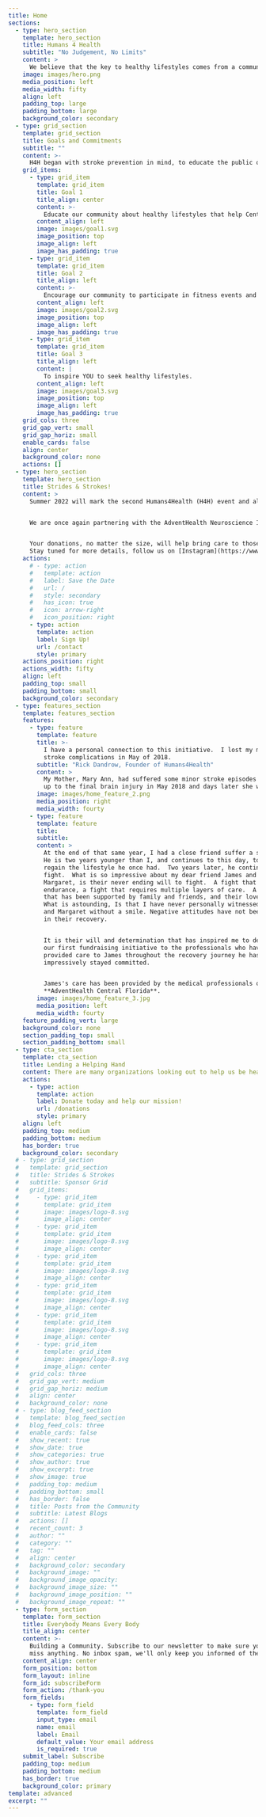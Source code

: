 ```yaml
---
title: Home
sections:
  - type: hero_section
    template: hero_section
    title: Humans 4 Health
    subtitle: "No Judgement, No Limits"
    content: >
      We believe that the key to healthy lifestyles comes from a community of real people and honest collaboration. We are building a network of advocates and professionals that want to educate, encourage, and inspire each other to achieve their goal of a healthy life.
    image: images/hero.png
    media_position: left
    media_width: fifty
    align: left
    padding_top: large
    padding_bottom: large
    background_color: secondary
  - type: grid_section
    template: grid_section
    title: Goals and Commitments
    subtitle: ""
    content: >-
      H4H began with stroke prevention in mind, to educate the public on the benefits of healthy lifestyles in preventing this terrible illness. To do this, we wanted to host fitness events that educate the public, encourage donations, and inspire others to turn a new leaf on healthy lifestyles. We hope to expand our mission and work with healthcare providers across Florida & the nation.
    grid_items:
      - type: grid_item
        template: grid_item
        title: Goal 1
        title_align: center
        content: >-
          Educate our community about healthy lifestyles that help Central Florida become the Nation’s premier location for neurological health, education, prevention, research, and rehabilitation.
        content_align: left
        image: images/goal1.svg
        image_position: top
        image_align: left
        image_has_padding: true
      - type: grid_item
        template: grid_item
        title: Goal 2
        title_align: left
        content: >-
          Encourage our community to participate in fitness events and raise funds to support neurological care.
        content_align: left
        image: images/goal2.svg
        image_position: top
        image_align: left
        image_has_padding: true
      - type: grid_item
        template: grid_item
        title: Goal 3
        title_align: left
        content: |
          To inspire YOU to seek healthy lifestyles.
        content_align: left
        image: images/goal3.svg
        image_position: top
        image_align: left
        image_has_padding: true
    grid_cols: three
    grid_gap_vert: small
    grid_gap_horiz: small
    enable_cards: false
    align: center
    background_color: none
    actions: []
  - type: hero_section
    template: hero_section
    title: Strides & Strokes!
    content: >
      Summer 2022 will mark the second Humans4Health (H4H) event and also our first “annual” donation campaign called Strides4Strokes (S4S). Teams from across six OrangeTheory clubs in the Orlando area will compete during a 90-minute workout session. This friendly competition will promote OrangeTheory’s and H4H’s mission to encourage healthy lifestyles. Funds raised will go towards neurological research and care.


      We are once again partnering with the AdventHealth Neuroscience Institute, which is dedicated to providing whole-person care for neurological conditions such as stroke, brain tumors, spinal conditions, epilepsy, Alzheimer’s disease, headaches, sleep disorders, Parkinson’s disease, and more.


      Your donations, no matter the size, will help bring care to those struggling with the 24/7 challenge of neurological illnesses.
      Stay tuned for more details, follow us on [Instagram](https://www.instagram.com/humans.4.health/) and [Facebook](https://www.facebook.com/Humans.4.Health)!
    actions:
      # - type: action
      #   template: action
      #   label: Save the Date
      #   url: /
      #   style: secondary
      #   has_icon: true
      #   icon: arrow-right
      #   icon_position: right
      - type: action
        template: action
        label: Sign Up!
        url: /contact
        style: primary
    actions_position: right
    actions_width: fifty
    align: left
    padding_top: small
    padding_bottom: small
    background_color: secondary
  - type: features_section
    template: features_section
    features:
      - type: feature
        template: feature
        title: >-
          I have a personal connection to this initiative.  I lost my mother to
          stroke complications in May of 2018.
        subtitle: "Rick Dandrow, Founder of Humans4Health"
        content: >
          My Mother, Mary Ann, had suffered some minor stroke episodes leading
          up to the final brain injury in May 2018 and days later she was gone.
        image: images/home_feature_2.png
        media_position: right
        media_width: fourty
      - type: feature
        template: feature
        title:
        subtitle:
        content: >
          At the end of that same year, I had a close friend suffer a stroke.
          He is two years younger than I, and continues to this day, to try and
          regain the lifestyle he once had.  Two years later, he continues to
          fight.  What is so impressive about my dear friend James and his Wife
          Margaret, is their never ending will to fight.  A fight that requires
          endurance, a fight that requires multiple layers of care.  A fight
          that has been supported by family and friends, and their love of God.
          What is astounding, Is that I have never personally witnessed James
          and Margaret without a smile. Negative attitudes have not been present
          in their recovery.


          It is their will and determination that has inspired me to dedicate
          our first fundraising initiative to the professionals who have
          provided care to James throughout the recovery journey he has so
          impressively stayed committed.


          James's care has been provided by the medical professionals of
          **AdventHealth Central Florida**.
        image: images/home_feature_3.jpg
        media_position: left
        media_width: fourty
    feature_padding_vert: large
    background_color: none
    section_padding_top: small
    section_padding_bottom: small
  - type: cta_section
    template: cta_section
    title: Lending a Helping Hand
    content: There are many organizations looking out to help us be healthy and stay in peak fitness, but they need our help. There are many ways we can help prevent a tragedy and keep everyone safe, and our network of medical professionals are there to make sure we can understand how to live through a deliberating health condition and come out on top to be in our best form yet.
    actions:
      - type: action
        template: action
        label: Donate today and help our mission!
        url: /donations
        style: primary
    align: left
    padding_top: medium
    padding_bottom: medium
    has_border: true
    background_color: secondary
  # - type: grid_section
  #   template: grid_section
  #   title: Strides & Strokes
  #   subtitle: Sponsor Grid
  #   grid_items:
  #     - type: grid_item
  #       template: grid_item
  #       image: images/logo-8.svg
  #       image_align: center
  #     - type: grid_item
  #       template: grid_item
  #       image: images/logo-8.svg
  #       image_align: center
  #     - type: grid_item
  #       template: grid_item
  #       image: images/logo-8.svg
  #       image_align: center
  #     - type: grid_item
  #       template: grid_item
  #       image: images/logo-8.svg
  #       image_align: center
  #     - type: grid_item
  #       template: grid_item
  #       image: images/logo-8.svg
  #       image_align: center
  #     - type: grid_item
  #       template: grid_item
  #       image: images/logo-8.svg
  #       image_align: center
  #   grid_cols: three
  #   grid_gap_vert: medium
  #   grid_gap_horiz: medium
  #   align: center
  #   background_color: none
  # - type: blog_feed_section
  #   template: blog_feed_section
  #   blog_feed_cols: three
  #   enable_cards: false
  #   show_recent: true
  #   show_date: true
  #   show_categories: true
  #   show_author: true
  #   show_excerpt: true
  #   show_image: true
  #   padding_top: medium
  #   padding_bottom: small
  #   has_border: false
  #   title: Posts from the Community
  #   subtitle: Latest Blogs
  #   actions: []
  #   recent_count: 3
  #   author: ""
  #   category: ""
  #   tag: ""
  #   align: center
  #   background_color: secondary
  #   background_image: ""
  #   background_image_opacity:
  #   background_image_size: ""
  #   background_image_position: ""
  #   background_image_repeat: ""
  - type: form_section
    template: form_section
    title: Everybody Means Every Body
    title_align: center
    content: >-
      Building a Community. Subscribe to our newsletter to make sure you don't
      miss anything. No inbox spam, we'll only keep you informed of the event and our mission.
    content_align: center
    form_position: bottom
    form_layout: inline
    form_id: subscribeForm
    form_action: /thank-you
    form_fields:
      - type: form_field
        template: form_field
        input_type: email
        name: email
        label: Email
        default_value: Your email address
        is_required: true
    submit_label: Subscribe
    padding_top: medium
    padding_bottom: medium
    has_border: true
    background_color: primary
template: advanced
excerpt: ""
---
```

